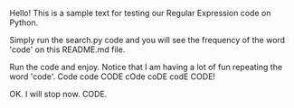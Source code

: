 Hello! This is a sample text for testing our
Regular Expression code on Python. 

Simply run the search.py code and you will 
see the frequency of the word 'code' on this 
README.md file.

Run the code and enjoy. Notice that I 
am having a lot of fun repeating the 
word 'code'. Code code CODE cOde coDE 
codE CODE!

OK. I will stop now. CODE.

